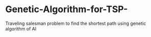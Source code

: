 # Genetic-Algorithm-for-TSP-
Traveling salesman problem to find the shortest path using genetic algorithm of AI
